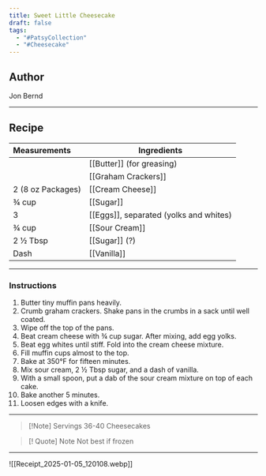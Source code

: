 ```yaml
---
title: Sweet Little Cheesecake
draft: false
tags:
  - "#PatsyCollection"
  - "#Cheesecake"
---
```

## Author
Jon Bernd
___
## Recipe

| Measurements      | Ingredients                            |
| :---------------- | -------------------------------------- |
|                   | [[Butter]] (for greasing)              |
|                   | [[Graham Crackers]]                    |
| 2 (8 oz Packages) | [[Cream Cheese]]                       |
| ¾ cup             | [[Sugar]]                              |
| 3                 | [[Eggs]], separated (yolks and whites) |
| ¾ cup             | [[Sour Cream]]                         |
| 2 ½ Tbsp          | [[Sugar]] (?)                          |
| Dash              | [[Vanilla]]                            |


___
### Instructions
1. Butter tiny muffin pans heavily.
2. Crumb graham crackers. Shake pans in the crumbs in a sack until well coated.
3. Wipe off the top of the pans.
4. Beat cream cheese with ¾ cup sugar. After mixing, add egg yolks.
5. Beat egg whites until stiff. Fold into the cream cheese mixture.
6. Fill muffin cups almost to the top.
7. Bake at 350°F for fifteen minutes.
8. Mix sour cream, 2 ½ Tbsp sugar, and a dash of vanilla.
9. With a small spoon, put a dab of the sour cream mixture on top of each cake.
10. Bake another 5 minutes.
11. Loosen edges with a knife.
___
>[!Note] Servings
>36-40 Cheesecakes

>[! Quote] Note
>Not best if frozen

___
![[Receipt_2025-01-05_120108.webp]]